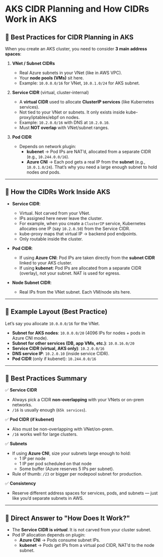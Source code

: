 # AKS CIDR Planning and How CIDRs Work in AKS

## 🔹 Best Practices for CIDR Planning in AKS

When you create an AKS cluster, you need to consider **3 main address spaces**:

1. **VNet / Subnet CIDRs**  
   - Real Azure subnets in your VNet (like in AWS VPC).  
   - Your **node pools (VMs)** sit here.  
   - Example: `10.0.0.0/16` for VNet, `10.0.1.0/24` for AKS subnet.

2. **Service CIDR** (virtual, cluster-internal)  
   - A **virtual CIDR** used to allocate **ClusterIP services** (like Kubernetes services).  
   - Not tied to your VNet or subnets. It only exists inside kube-proxy/iptables/ebpf on nodes.  
   - Example: `10.2.0.0/16` with DNS at `10.2.0.10`.  
   - Must **NOT overlap** with VNet/subnet ranges.

3. **Pod CIDR**  
   - Depends on network plugin:  
     - **kubenet** → Pod IPs are NAT’d, allocated from a separate CIDR (e.g., `10.244.0.0/16`).  
     - **Azure CNI** → Each pod gets a real IP from the **subnet** (e.g., `10.0.1.0/24`). That’s why you need a large enough subnet to hold nodes *and* pods.  

---

## 🔹 How the CIDRs Work Inside AKS

- **Service CIDR**:  
  - Virtual. Not carved from your VNet.  
  - IPs assigned here never leave the cluster.  
  - For example, when you create a `ClusterIP` service, Kubernetes allocates one IP (say `10.2.0.50`) from the Service CIDR.  
  - kube-proxy maps that virtual IP → backend pod endpoints.  
  - Only routable inside the cluster.  

- **Pod CIDR**:  
  - If using **Azure CNI**: Pod IPs are taken directly from the **subnet CIDR** linked to your AKS cluster.  
  - If using **kubenet**: Pod IPs are allocated from a separate CIDR (overlay), not your subnet. NAT is used for egress.  

- **Node Subnet CIDR**:  
  - Real IPs from the VNet subnet. Each VM/node sits here.  

---

## 🔹 Example Layout (Best Practice)

Let’s say you allocate `10.0.0.0/16` for the VNet.  

- **Subnet for AKS nodes**: `10.0.0.0/20` (4096 IPs for nodes + pods in Azure CNI mode).  
- **Subnet for other services (DB, app VMs, etc.)**: `10.0.16.0/20`  
- **Service CIDR (virtual, AKS only)**: `10.2.0.0/16`  
- **DNS service IP**: `10.2.0.10` (inside service CIDR).  
- **Pod CIDR** (only if kubenet): `10.244.0.0/16`  

---

## 🔹 Best Practices Summary

✅ **Service CIDR**  
- Always pick a CIDR **non-overlapping** with your VNets or on-prem networks.  
- `/16` is usually enough (`65k services`).  

✅ **Pod CIDR (if kubenet)**  
- Also must be non-overlapping with VNet/on-prem.  
- `/16` works well for large clusters.  

✅ **Subnets**  
- If using **Azure CNI**, size your subnets large enough to hold:  
  - 1 IP per node  
  - 1 IP per pod scheduled on that node  
  - Some buffer (Azure reserves 5 IPs per subnet).  
- Rule of thumb: `/23` or bigger per nodepool subnet for production.  

✅ **Consistency**  
- Reserve different address spaces for services, pods, and subnets — just like you’d separate subnets in AWS.  

---

## 🔹 Direct Answer to "How Does It Work?"

- The **Service CIDR is *virtual***. It is not carved from your cluster subnet.  
- Pod IP allocation depends on plugin:  
  - **Azure CNI** → Pods consume subnet IPs.  
  - **kubenet** → Pods get IPs from a virtual pod CIDR, NAT’d to the node subnet.  
